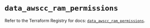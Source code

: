 # `data_awscc_ram_permissions`

Refer to the Terraform Registry for docs: [`data_awscc_ram_permissions`](https://registry.terraform.io/providers/hashicorp/awscc/0.70.0/docs/data-sources/ram_permissions).
